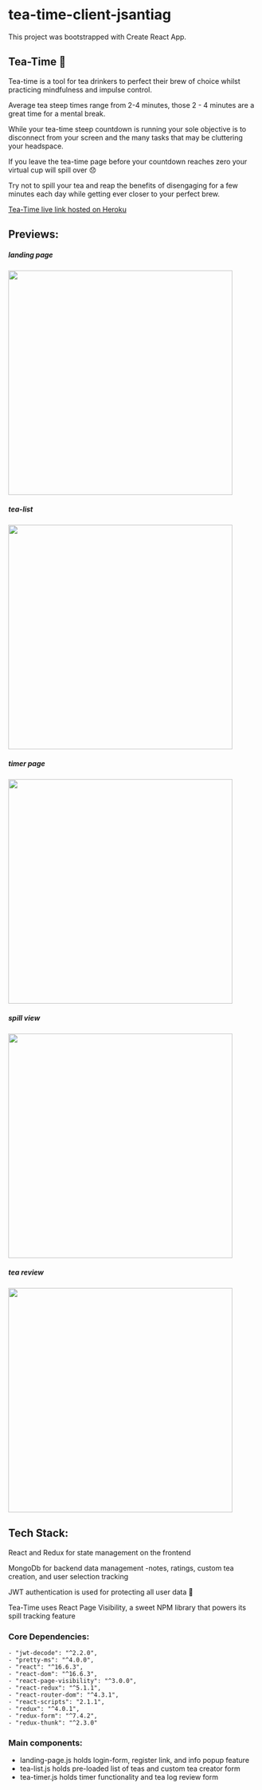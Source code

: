 # tea-time-client-jsantiag

This project was bootstrapped with Create React App.

## Tea-Time :tea:
Tea-time is a tool for tea drinkers to perfect their brew of choice whilst practicing mindfulness and 
impulse control. 

Average tea steep times range from 2-4 minutes, those 2 - 4 minutes are a great time for a mental break. 

While your tea-time steep countdown is running your sole objective is to disconnect from your screen and 
the many tasks that may be cluttering your headspace. 

If you leave the tea-time page before your countdown reaches zero your virtual cup 
will spill over  :disappointed:

Try not to spill your tea and reap the benefits of disengaging for a few minutes each day 
while getting ever closer to your perfect brew.

<a href="https://tea-time-client.herokuapp.com">Tea-Time live link hosted on Heroku</a>

## Previews:

##### landing page 
<img src="screencaps/tea-time-landing.JPG" width="450">

##### tea-list 
<img src="screencaps/tea-time-select.JPG" width="450">

##### timer page
<img src="screencaps/tea-time-timer.JPG" width="450">

##### spill view
<img src="screencaps/spilledtea.JPG" width="450">

##### tea review  
<img src="screencaps/tealogPage.JPG" width="450">

## Tech Stack: 

React and Redux for state management on the frontend

MongoDb for backend data management 
-notes, ratings, custom tea creation, and user selection tracking

JWT authentication is used for protecting all user data :closed_lock_with_key:

Tea-Time uses React Page Visibility, a sweet NPM library that powers its spill tracking feature

### Core Dependencies: 
    - "jwt-decode": "^2.2.0",
    - "pretty-ms": "^4.0.0",
    - "react": "^16.6.3",
    - "react-dom": "^16.6.3",
    - "react-page-visibility": "^3.0.0",
    - "react-redux": "^5.1.1",
    - "react-router-dom": "^4.3.1",
    - "react-scripts": "2.1.1",
    - "redux": "^4.0.1",
    - "redux-form": "^7.4.2",
    - "redux-thunk": "^2.3.0"

### Main components: 

- landing-page.js 
holds login-form, register link, and info popup feature
- tea-list.js
holds pre-loaded list of teas and custom tea creator form 
- tea-timer.js 
holds timer functionality and tea log review form

